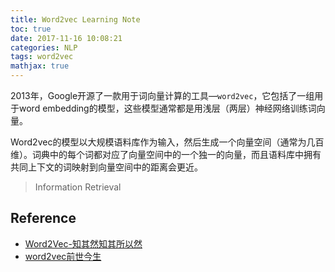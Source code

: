 ```yaml
---
title: Word2vec Learning Note
toc: true
date: 2017-11-16 10:08:21
categories: NLP
tags: word2vec
mathjax: true
---
```


<script type="text/x-mathjax-config">
  MathJax.Hub.Config({
    extensions: ["tex2jax.js"],
    jax: ["input/TeX"],
    tex2jax: {
      inlineMath: [ ['$','$'], ['\\(','\\)'] ],
      displayMath: [ ['$$','$$']],
      processEscapes: true
    }
  });
</script>
<script type="text/javascript" src="https://cdn.mathjax.org/mathjax/latest/MathJax.js?config=TeX-AMS_HTML,http://myserver.com/MathJax/config/local/local.js">
</script>

2013年，Google开源了一款用于词向量计算的工具—`word2vec`，它包括了一组用于word embedding的模型，这些模型通常都是用浅层（两层）神经网络训练词向量。
<!-- more -->
Word2vec的模型以大规模语料库作为输入，然后生成一个向量空间（通常为几百维）。词典中的每个词都对应了向量空间中的一个独一的向量，而且语料库中拥有共同上下文的词映射到向量空间中的距离会更近。

> Information Retrieval

## Reference

- [Word2Vec-知其然知其所以然][1]
- [word2vec前世今生][2]

[1]: https://www.zybuluo.com/Dounm/note/591752#word2vec-知其然知其所以然
[2]: https://whiskytina.github.io/word2vec.html
